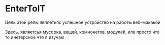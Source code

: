# EnterToIT
Цель этой репы являетьяс успешное устройство на работы веб-макакой

Здесь, являетсья мусорка, вещей, комнонетов, модулей, иле просто что то инетерсное что я изучаю

